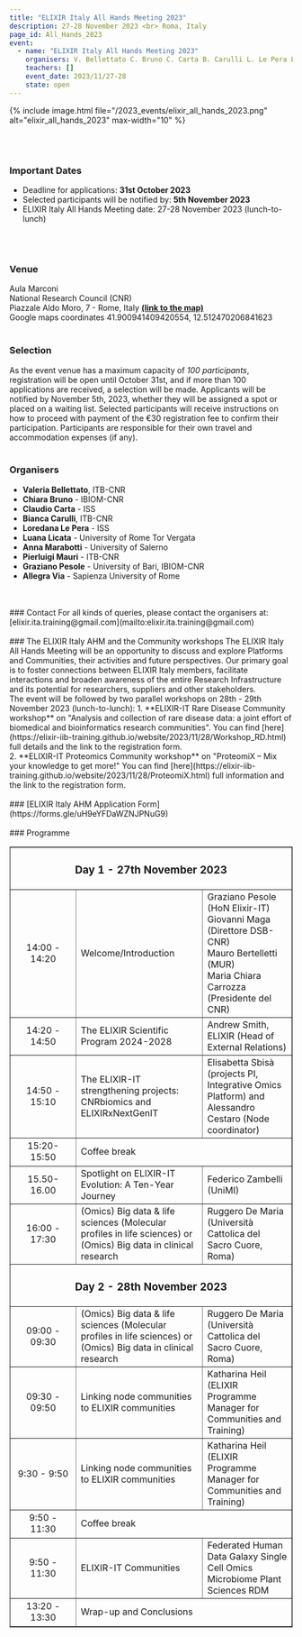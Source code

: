 ```yaml
---
title: "ELIXIR Italy All Hands Meeting 2023"
description: 27-28 November 2023 <br> Roma, Italy
page_id: All_Hands_2023
event:
  - name: "ELIXIR Italy All Hands Meeting 2023"
    organisers: V. Bellettato C. Bruno C. Carta B. Carulli L. Le Pera L. Licata A. Marabotti P. Mauri G. Pesole A. Via
    teachers: []
    event_date: 2023/11/27-28
    state: open
---
```


{% include image.html file="/2023_events/elixir_all_hands_2023.png" alt="elixir_all_hands_2023" max-width="10" %}



<br>
<br>

### Important Dates
- Deadline for applications: **31st October 2023**
- Selected participants will be notified by: **5th November 2023**
- ELIXIR Italy All Hands Meeting date: 27-28 November 2023 (lunch-to-lunch)

<br>
<br>

### Venue
Aula Marconi <br>
National Research Council (CNR) <br>
Piazzale Aldo Moro, 7 - Rome, Italy [**(link to the map)**](https://maps.app.goo.gl/KK18cbgt6uyyRkt78)
<br>
Google maps coordinates 41.900941409420554, 12.512470206841623 
<br>
<br>
### Selection 
As the event venue has a maximum capacity of *100 participants*, registration will be open until October 31st, and if more than 100 applications are received, a selection will be made. Applicants will be notified by November 5th, 2023, whether they will be assigned a spot or placed on a waiting list. Selected participants will receive instructions on how to proceed with payment of the €30 registration fee to confirm their participation. Participants are responsible for their own travel and accommodation expenses (if any).
<br>
<br>
### Organisers
- **Valeria Bellettato**, ITB-CNR
- **Chiara Bruno** - IBIOM-CNR
- **Claudio Carta** - ISS
- **Bianca Carulli**, ITB-CNR
- **Loredana Le Pera** - ISS
- **Luana Licata** - University of Rome Tor Vergata
- **Anna Marabotti** - University of Salerno
- **Pierluigi Mauri** - ITB-CNR
- **Graziano Pesole** - University of Bari, IBIOM-CNR
- **Allegra Via** - Sapienza University of Rome
<br>
<br>
### Contact 
For all kinds of queries, please contact the organisers at: 
[elixir.ita.training@gmail.com](mailto:elixir.ita.training@gmail.com) 
<br>
<br>
### The ELIXIR Italy AHM and the Community workshops
The ELIXIR Italy All Hands Meeting will be an opportunity to discuss and explore Platforms and Communities, their activities and future perspectives. Our primary goal is to foster connections between ELIXIR Italy members, facilitate interactions and broaden awareness of the entire Research Infrastructure and its potential for researchers, suppliers and other stakeholders.
<br>
The event will be followed by two parallel workshops on 28th - 29th November 2023 (lunch-to-lunch):
1. **ELIXIR-IT Rare Disease Community workshop** on "Analysis and collection of rare disease data: a joint effort of biomedical and bioinformatics research communities". You can find [here](https://elixir-iib-training.github.io/website/2023/11/28/Workshop_RD.html) full details and the link to the registration form.
<br>
2. **ELIXIR-IT Proteomics Community workshop** on "ProteomiX – Mix your knowledge to get more!" You can find [here](https://elixir-iib-training.github.io/website/2023/11/28/ProteomiX.html) full information and the link to the registration form.
<br>
<br>
### [ELIXIR Italy AHM Application Form](https://forms.gle/uH9eYFDaWZNJPNuG9)
<br>
<br>
### Programme
<table border="1" width="700">
  <tr>
    <td colspan="4" align=center><h3> Day 1 - 27th November 2023</h3></td>
  </tr>
  <tr>
    <td height="50" width="100" align=center> 14:00 - 14:20</td>
    <td height="50"> Welcome/Introduction</td>
    <td height="50">Graziano Pesole (HoN Elixir-IT) <br> Giovanni Maga (Direttore DSB-CNR) <br> Mauro Bertelletti (MUR) <br> Maria Chiara Carrozza (Presidente del CNR) </td>
  </tr>
  <tr>
    <td height="50" width="100" align=center>14:20 - 14:50</td>
    <td height="50">The ELIXIR Scientific Program  2024-2028</td>
    <td height="50"> Andrew Smith, ELIXIR (Head of External Relations)</td>
   </tr>
  <tr>
    <td height="50" width="100" align=center> 14:50 - 15:10</td>
    <td height="50">The ELIXIR-IT strengthening projects: CNRbiomics and ELIXIRxNextGenIT</td>
    <td height="50"> Elisabetta Sbisà (projects PI, Integrative Omics Platform) and Alessandro Cestaro (Node coordinator)</td>
      </tr>
  <tr>
   <td height="50" width="100" align=center>15:20-15:50</td>
    <td colspan="3" height="50"> Coffee break</td>
     </tr>

  <tr>
    <td height="50" width="100" align=center> 15.50-16.00</td>
    <td height="50"> Spotlight on ELIXIR-IT Evolution: A Ten-Year Journey</td>
    <td height="50"> Federico Zambelli (UniMI)</td>
    </tr>
  <tr>
    <td height="50" width="100" align=center>16:00 - 17:30</td>
    <td height="50">(Omics) Big data & life sciences (Molecular profiles in life sciences) or (Omics) Big data in clinical research</td>
    <td height="50">Ruggero De Maria (Università Cattolica del Sacro Cuore, Roma) </td>
    </tr>
  <tr>
   <td colspan="4" align=center><h3>Day 2 - 28th November 2023</h3></td>
  </tr>
  <tr>
   <td height="50" width="100" align=center>09:00 - 09:30</td>
   <td height="50">(Omics) Big data & life sciences (Molecular profiles in life sciences) or (Omics) Big data in clinical research</td>
   <td height="50">Ruggero De Maria (Università Cattolica del Sacro Cuore, Roma)</td>
  </tr>

  <tr>
   <td height="50" width="100" align=center>09:30 - 09:50</td>
   <td height="50">Linking node communities to ELIXIR communities</td>
   <td height="50">Katharina Heil (ELIXIR Programme Manager for Communities and Training) </td>
  </tr>
  <tr>
    <td height="50" width="100" align=center>9:30 - 9:50</td>
    <td height="50">Linking node communities to ELIXIR communities</td>
    <td height="50">Katharina Heil (ELIXIR Programme Manager for Communities and Training)</td>
  </tr>
   <tr>
    <td height="50" width="100" align=center>9:50 - 11:30</td>
    <td colspan="3" height="50"> Coffee break</td>
   </tr>
  <tr>
    <td height="50" width="100" align=center>9:50 - 11:30</td>
    <td height="50">ELIXIR-IT Communities</td>
    <td height="50">Federated Human Data Galaxy Single Cell Omics Microbiome Plant Sciences RDM </td>
  </tr>
  <tr>
    <td height="50" width="100" align=center>13:20 - 13:30</td>
     <td colspan="3" height="50">Wrap-up and Conclusions</td>
  </tr>
</table>
